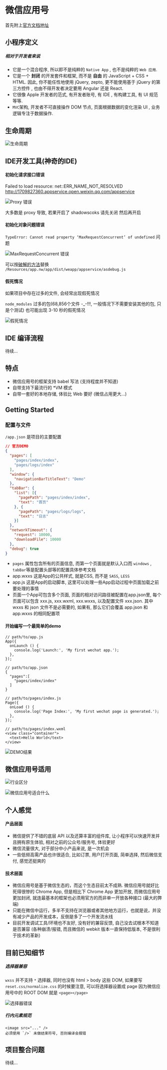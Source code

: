 <!-- title: [backup] 微信应用号初体验 -->
<!-- author: <David Jones qowera@qq.com> -->
<!-- date: 2016-10-07 19:43:39 -->
<!-- category: 微信 -->
<!-- tag: 微信 -->

# 微信应用号

首先附上[官方文档地址](https://mp.weixin.qq.com/debug/wxadoc/dev/index.html)

## 小程序定义

##### 相对于开发者来说

- 它是一个混合程序, 所以即不是纯粹的 `Native App` , 也不是纯粹的 `Web 应用`.
- 它是一个 **封闭**  的开发套件和框架, 而不是 **自由** 的 JavaScript + CSS + HTML. 因此, 你不能任性地使用 jQuery, zepto, 更不能使用基于 jQuery 的第三方控件 , 也由不得开发者决定要用 Angular 还是 React.
- 它很像 Apple 开发者的范式, 有开发者账号, 有 IDE , 有构建工具, 有 UI 规范等等.
- `MVC`架构, 开发者不可直接操作 DOM 节点, 页面根据数据的变化渲染 UI , 业务逻辑专注于数据操作.


## 生命周期

![生命周期](http://ww4.sinaimg.cn/large/736e4738gw1f8jms140ryj20hs098ta9.jpg)

## IDE开发工具(神奇的IDE)

#### 初始化请求接口错误

Failed to load resource: net::ERR_NAME_NOT_RESOLVED
http://1709827360.appservice.open.weixin.qq.com/appservice

![Proxy 错误](http://ww4.sinaimg.cn/large/736e4738gw1f8jmagxhtcj21kw0yhgq2.jpg)

大多数是 proxy 导致, 若果开启了 shadowscoks 请先关闭 然后再开启

#### 初始化对象问题错误

`TypeError: Cannot read property ‘MaxRequestConcurrent’ of undefined` 问题

![MaxRequestConcurrent 错误](http://ww4.sinaimg.cn/large/736e4738gw1f8jmc6d136j21d611wq5n.jpg)

可以按[破解的方法](https://github.com/gavinkwoe/weapp-ide-crack)替换 `/Resources/app.nw/app/dist/weapp/appservice/asdebug.js`

#### 假死情况

如果项目中存在过多的文件, 会经常出现假死情况

`node_modules` 过多的包(68,856个文件 -_-!!!, 一般情况下不需要安装其他的包, 只是个测试) 也可能出现 3-10 秒的假死情况

![假死情况](http://ww4.sinaimg.cn/large/736e4738gw1f8jmh7kexmj21kw0yhdgh.jpg)


## IDE 编译流程

待续...


## 特点

- 微信应用号的框架支持 babel 写法 (支持程度并不知道)
- 自带支持下最流行的 *VM 模式
- 自带一套好的本地存储, 体验比 Web 要好 (微信占用更大...)


## Getting Started

### 配置与文件

`/app.json` 是项目的主要配置

```JSON
// 官方DEMO
{
  "pages": [
    "pages/index/index",
    "pages/logs/index"
  ],
  "window": {
    "navigationBarTitleText": "Demo"
  },
  "tabBar": {
    "list": [{
      "pagePath": "pages/index/index",
      "text": "首页"
    }, {
      "pagePath": "pages/logs/logs",
      "text": "日志"
    }]
  },
  "networkTimeout": {
    "request": 10000,
    "downloadFile": 10000
  },
  "debug": true
}
```

- `pages` 属性包含所有的页面信息, 而第一个页面就是默认入口而 `windows` , `tabBar`等是配置头部等的配置具体参考文档
- app.wxxs 这是App的公共样式, 就是CSS, 而不是 `SASS`, `LESS`
- app.js 这是App的启动脚本, 这里可以处理一些App启动过程中页面加载之前要处理的事情
- 页面一个App可包含多个页面, 页面的相对访问路径被配置在app.json里, 每个页面可以包含 xxx.js, xxx.wxml, xxx.wxxs, 以及配置文件 xxx.json. 其中 wxxs 和 json 文件不是必需要的, 如果有, 那么它们会覆盖 app.json 和 app.wxxs 的相同配置项

#### 开始编写一个最简单的demo

```
// path/to/app.js
App({
  onLaunch () {
    console.log('Launch:', 'My first wechat app.');
  },
});

// path/to/app.json
{
  "pages":[
    "pages/index/index"
  ]
}

// path/to/pages/index.js
Page({
  onLoad () {
    console.log('Page Index:', 'My first wechat page is generated.');
  },
});

// path/to/pages/index.wxml
<view class="container">
  <text>Hello World</text>
</view>
```

![DEMO结果](http://ww3.sinaimg.cn/large/736e4738gw1f8jnoy338cj21kw0zkgrq.jpg)


## 微信应用号适用

![行业区分](http://ww2.sinaimg.cn/large/736e4738gw1f8jxilkcsdj20i50ad401.jpg)

![微信应用号适合什么](http://ww3.sinaimg.cn/large/736e4738gw1f8jxjgljqjj20i60aa0ti.jpg)


## 个人感觉

#### 产品层面

- 微信提供了不错的底层 API 以及还算丰富的组件库, 让小程序可以快速开发并且拥有原生体验, 相对之前的公众号/服务号, 体验更好
- 微信流量很大, 对于部分中小产品来说, 是一次机会
- 一些低频高需产品也许很适合, 比如订票, 用户打开页面, 简单选择, 然后微信支付, 感觉还挺爽的


#### 技术层面

- 微信应用号是基于微信生态的，而这个生态目前太不成熟. 微信应用号就好比死得很惨的 Chrome App, 但是相比下 Chrome App 更加开放, 而微信应用号更加封闭, 就连最基本的框架也必须用官方的而非单一开放各种接口 (最大的弊端)
- 只能在微信中运行，多半不支持在浏览器或者其他地方运行，也就是说，并没有减少产品的开发成本，反倒是多了一个开发流水线
- 目前开发调试工具/环境也不友好, 没有好的兼容反馈, 自己没去试根本不知道是否兼容 (各种崩溃/报错, 而且微信的 webkit 版本一直保持低版本, 不是很利于技术的革新)


## 目前已知细节


##### 选择器兼容

`wxss` 并不支持 `*` 选择器, 同时也没有 html > body 这些 DOM, 如果要写 `reset.css/normalize.css` 的时候要注意, 可以将选择器设置成 page 因为微信应用号中的 ROOT DOM 就是 `<page></page>`

![选择器错误](http://ww1.sinaimg.cn/large/736e4738gw1f8jorcc45uj21kw0zk45w.jpg)

##### 行内元素规范

```
<image src="..." />
必须使用 `/>` 未做结束符号, 否则编译会报错
```


## 项目整合问题

待续...
